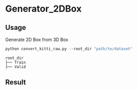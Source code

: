 # Generator_2DBox

## Usage

Generate 2D Box from 3D Box

```python
python convert_kitti_raw.py --root_dir "path/to/dataset"
```

```
root_dir
├── Train
├── Valid
```

## Result

